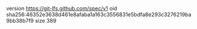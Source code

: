 version https://git-lfs.github.com/spec/v1
oid sha256:46352e3638d461e8afaba1a163c3556831e5bdfa8e293c3276219ba9bb38b7f9
size 389
